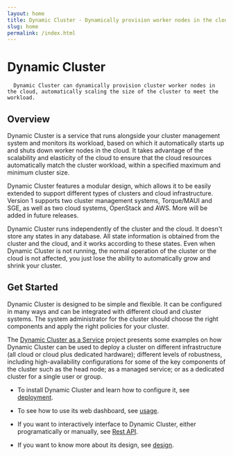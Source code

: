 ```yaml
---
layout: home
title: Dynamic Cluster - Dynamically provision worker nodes in the cloud for your cluster
slug: home
permalink: /index.html
---
```


# Dynamic Cluster

<p></p>

  <section id="lead" class="lead">

      Dynamic Cluster can dynamically provision cluster worker nodes in the cloud, automatically scaling the size of the cluster to meet the workload. 
    
  </section>


## Overview

Dynamic Cluster is a service that runs alongside your cluster management system and monitors its workload, based on which it automatically starts up and shuts down worker nodes in the cloud. It takes advantage of the scalability and elasticity of the cloud to ensure that the cloud resources automatically match the cluster workload, within a specified maximum and minimum cluster size.

Dynamic Cluster features a modular design, which allows it to be easily extended to support different types of clusters and cloud infrastructure. 
Version 1 supports two cluster management systems, Torque/MAUI and SGE, as well as two cloud systems, OpenStack and AWS.
More will be added in future releases.

Dynamic Cluster runs independently of the cluster and the cloud. It doesn't store any states in any database.
All state information is obtained from the cluster and the cloud, and it works according to these states.
Even when Dynamic Cluster is not running, the normal operation of the cluster or the cloud is not affected, 
you just lose the ability to automatically grow and shrink your cluster.


## Get Started

Dynamic Cluster is designed to be simple and flexible. It can be configured in many ways and can be integrated with different cloud and cluster systems.
The system administrator for the cluster should choose the right components and apply the right policies for your cluster. 

The [Dynamic Cluster as a Service](http://eresearchsa.github.io/dcaas/) project presents some examples on how Dynamic Cluster can be used to deploy a cluster on different infrastructure (all cloud or cloud plus dedicated hardware); different levels of robustness, including high-availability configurations for some of the key components of the cluster such as the head node; as a managed service; or as a dedicated cluster for a single user or group.  

* To install Dynamic Cluster and learn how to configure it, see [deployment](./deploy.html).

* To see how to use its web dashboard, see [usage](./usage.html).

* If you want to interactively interface to Dynamic Cluster, either programatically or manually, see [Rest API](./restapi.html).

* If you want to know more about its design, see [design](./design.html).




